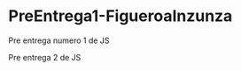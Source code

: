 # PreEntrega1-FigueroaInzunza
Pre entrega numero 1 de JS
<!-- Lo que quise hacer es simular una tienda, donde la gente se registra primero teniendo que ser mayor de edad, pero si no sos, igualmente podrias ver la store. Quise poner una calculadora de productos dentro de la tienda pero tuve un problema que no se me mostraba el alert con el resultado de la suma-->
Pre entrega 2 de JS
<!-- Añadi para que las operaciones hechas en la calculadora se muestren en una tabla debajo del titulo, también le agregué un botón de filtro para que me muestre las operaciones menores a 550, quiero apuntar a realizar un carrito convencional cuando clickeas un producto te lo manda al carrito y de ahí va realizando las sumas automaticamente.-->
<!-- Mi idea como proyecto final es hacer un e-commerce ya que mi madre se dedica a vender algunas artesanias y podría hacer el proyecto dedicado a los productos que ella realiza.-->